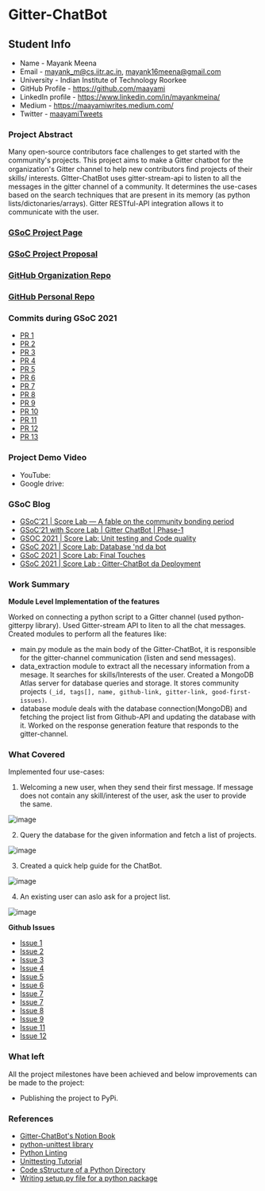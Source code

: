 # Gitter-ChatBot

## Student Info

- Name - Mayank Meena
- Email - mayank_m@cs.iitr.ac.in, mayank16meena@gmail.com
- University - Indian Institute of Technology Roorkee
- GitHub Profile - https://github.com/maayami
- LinkedIn profile - https://www.linkedin.com/in/mayankmeina/
- Medium - https://maayamiwrites.medium.com/
- Twitter - [maayamiTweets](https://twitter.com/maayamiTweets)

### Project Abstract

Many open-source contributors face challenges to get started with the community's projects. This project aims to
make a Gitter chatbot for the organization's Gitter channel to help new contributors ﬁnd projects of their skills/
interests. GItter-ChatBot uses gitter-stream-api to listen to all the messages in the gitter channel of a community. It determines the use-cases based on the search techniques that are present in its memory (as python lists/dictonaries/arrays). Gitter RESTful-API integration allows it to communicate with the user.

### [GSoC Project Page](https://summerofcode.withgoogle.com/projects/#5570345467117568)

### [GSoC Project Proposal](https://docs.google.com/document/d/1EOwUy7nP-xffy9i3CRqODanFWl-0bi5W-hUK9ywDDHQ/edit?usp=sharing)

### [GitHub Organization Repo](https://github.com/leopardslab/Gitter-ChatBot)

### [GitHub Personal Repo](https://github.com/maayami/Gitter-ChatBot)

### Commits during GSoC 2021

- [PR 1](https://github.com/leopardslab/Gitter-ChatBot/pull/4)
- [PR 2](https://github.com/leopardslab/Gitter-ChatBot/pull/6)
- [PR 3](https://github.com/leopardslab/Gitter-ChatBot/pull/8)
- [PR 4](https://github.com/leopardslab/Gitter-ChatBot/pull/10)
- [PR 5](https://github.com/leopardslab/Gitter-ChatBot/pull/12)
- [PR 6](https://github.com/leopardslab/Gitter-ChatBot/pull/14)
- [PR 7](https://github.com/leopardslab/Gitter-ChatBot/pull/15)
- [PR 8](https://github.com/leopardslab/Gitter-ChatBot/pull/18)
- [PR 9](https://github.com/leopardslab/Gitter-ChatBot/pull/20)
- [PR 10](https://github.com/leopardslab/Gitter-ChatBot/pull/22)
- [PR 11](https://github.com/leopardslab/Gitter-ChatBot/pull/23)
- [PR 12](https://github.com/leopardslab/Gitter-ChatBot/pull/24)
- [PR 13](https://github.com/leopardslab/Gitter-ChatBot/pull/25)

### Project Demo Video

- YouTube: 
- Google drive:

### GSoC Blog

- [GSoC’21 | Score Lab — A fable on the community bonding period](https://medium.com/leopards-lab/gsoc21-score-lab-a-new-chapter-19a56bec5deb)
- [GSoC’21 with Score Lab | Gitter ChatBot | Phase-1](https://medium.com/leopards-lab/gsoc21-with-score-lab-gitter-chatbot-phase-1-55bc257b1fb1)
- [GSOC 2021 | Score Lab: Unit testing and Code quality](https://medium.com/leopards-lab/gsoc-2021-score-lab-unit-testing-and-code-quality-4881ed1dfad4)
- [GSoC 2021 | Score Lab: Database 'nd da bot](https://medium.com/leopards-lab/gsoc-2021-score-lab-database-nd-da-bot-f26491d18cc9)
- [GSoC 2021 | Score Lab: Final Touches](https://medium.com/leopards-lab/gsoc-2021-score-lab-final-touches-54d11eb0475a)
- [GSoC 2021 | Score Lab : Gitter-ChatBot da Deployment](https://medium.com/leopards-lab/gsoc-2021-score-lab-gitter-chatbot-da-deployment-75d0a0d3b5af)

### Work Summary

**Module Level Implementation of the features**

Worked on connecting a python script to a Gitter channel (used python-gitterpy library). Used Gitter-stream API to liten to all the chat messages.
Created modules to perform all the features like:
- main.py module as the main body of the Gitter-ChatBot, it is responsible for the gitter-channel communication (listen and send messages).
- data_extraction module to extract all the necessary information from a mesage. It searches for skills/Interests of the user.
Created a MongoDB Atlas server for database queries and storage. It stores community projects `(_id, tags[], name, github-link, gitter-link, good-first-issues)`.
- database module deals with the database connection(MongoDB) and fetching the project list from Github-API and updating the database with it.
Worked on the response generation feature that responds to the gitter-channel.

### What Covered

Implemented four use-cases:
1. Welcoming a new user, when they send their first message. If message does not contain any skill/interest of the user, ask the user to provide the same.

![image](https://user-images.githubusercontent.com/55585868/129679929-c3d4b620-9771-4c04-a561-a8af0feb2bd8.png)

2. Query the database for the given information and fetch a list of projects.

![image](https://user-images.githubusercontent.com/55585868/129680464-1c67acfb-3efa-4e6b-852b-681433776c52.png)

3. Created a quick help guide for the ChatBot.

![image](https://user-images.githubusercontent.com/55585868/129680155-0df1749b-8c71-4377-b23a-8ee9aa7f68e8.png)

4. An existing user can aslo ask for a project list.

![image](https://user-images.githubusercontent.com/55585868/129680074-1824bf41-bd67-4aa0-b368-5dd46fe3ea07.png)


**Github Issues**

- [Issue 1](https://github.com/leopardslab/Gitter-ChatBot/issues/1)
- [Issue 2](https://github.com/leopardslab/Gitter-ChatBot/issues/2)
- [Issue 3](https://github.com/leopardslab/Gitter-ChatBot/issues/3)
- [Issue 4](https://github.com/leopardslab/Gitter-ChatBot/issues/13)
- [Issue 5](https://github.com/leopardslab/Gitter-ChatBot/issues/5)
- [Issue 6](https://github.com/leopardslab/Gitter-ChatBot/issues/16)
- [Issue 7](https://github.com/leopardslab/Gitter-ChatBot/issues/7)
- [Issue 7](https://github.com/leopardslab/Gitter-ChatBot/issues/17)
- [Issue 8](https://github.com/leopardslab/Gitter-ChatBot/issues/19)
- [Issue 9](https://github.com/leopardslab/Gitter-ChatBot/issues/9)
- [Issue 11](https://github.com/leopardslab/Gitter-ChatBot/issues/11)
- [Issue 12](https://github.com/leopardslab/Gitter-ChatBot/issues/21)

### What left

All the project milestones have been achieved and below improvements can be made to the project:
- Publishing the project to PyPi.

### References

- [Gitter-ChatBot's Notion Book](https://rattle-clavicle-0cc.notion.site/GSoC-21-Gitter-ChatBot-f0ba6af8720a42b89b500c2302de8d15)
- [python-unittest library](https://www.journaldev.com/15899/python-unittest-unit-test-example)
- [Python Linting](https://www.pylint.org/)
- [Unittesting Tutorial](https://www.datacamp.com/community/tutorials/unit-testing-python)
- [Code sStructure of a Python Directory](https://docs.python-guide.org/writing/structure/)
- [Writing setup.py file for a python package](https://github.com/kennethreitz/setup.py)
